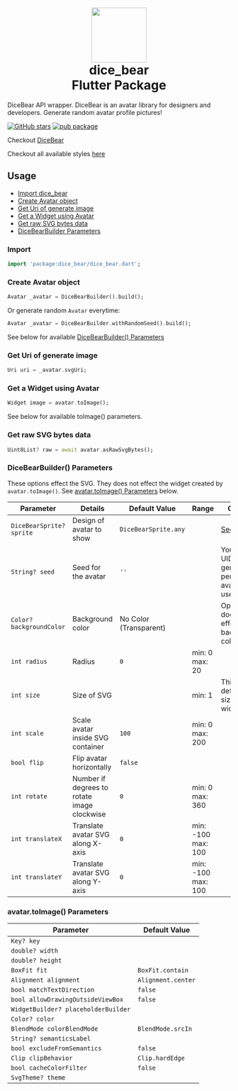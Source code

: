 <h1 align="center"><img src="https://api.dicebear.com/5.x/big-smile/svg?seed=flutter&backgroundColor=%233ECAF5&radius=6&scale=90" width="124" /> <br />dice_bear<br />Flutter Package</h1>

DiceBear API wrapper. DiceBear is an avatar library for designers and developers. Generate random
avatar profile pictures!

[![GitHub stars](https://img.shields.io/github/stars/ZaifSenpai/dice_bear)](https://github.com/ZaifSenpai/dice_bear) [![pub package](https://img.shields.io/pub/v/dice_bear)](https://pub.dev/packages/dice_bear)

Checkout [DiceBear](https://github.com/dicebear/dicebear)

Checkout all available styles [here](https://avatars.dicebear.com/styles)

## Usage

* [Import dice_bear](#import)
* [Create Avatar object](#create-avatar-object)
* [Get Uri of generate image](#get-uri-of-generate-image)
* [Get a Widget using Avatar](#get-a-widget-using-avatar)
* [Get raw SVG bytes data](#get-raw-svg-bytes-data)
* [DiceBearBuilder Parameters](#dicebearbuilder-parameters)

### Import

```dart
import 'package:dice_bear/dice_bear.dart';
```

### Create Avatar object

```dart
Avatar _avatar = DiceBearBuilder().build();
```

Or generate random ```Avatar``` everytime:

```dart
Avatar _avatar = DiceBearBuilder.withRandomSeed().build();
```

See below for available [DiceBearBuilder() Parameters](#diceBearBuilder-parameters)

### Get Uri of generate image

```dart
Uri uri = _avatar.svgUri;
```

### Get a Widget using Avatar
```dart
Widget image = avatar.toImage();
```

See below for available toImage() parameters.

### Get raw SVG bytes data

```dart
Uint8List? raw = await avatar.asRawSvgBytes();
```

### DiceBearBuilder() Parameters
These options effect the SVG. They does not effect the widget created by ```avatar.toImage()```. See [avatar.toImage() Parameters](#avatartoimage-parameters) below.

| Parameter | Details | Default Value | Range | Comment |
| --------- | ------- | ------------- | ----- | ------- |
| ```DiceBearSprite? sprite``` | Design of avatar to show | ```DiceBearSprite.any``` | | [See all styles](https://avatars.dicebear.com/styles) |
| ```String? seed``` | Seed for the avatar | ```''``` | | You can use UID of user to generate a personal avatar of that user. |
| ```Color? backgroundColor``` | Background color | No Color (Transparent) | | Opacity/Alpha does not effect the background color. |
| ```int radius``` | Radius | ```0``` | min: 0<br/>max: 20 | |
| ```int size``` | Size of SVG | | min: 1 | This does not define the size of widget. |
| ```int scale``` | Scale avatar inside SVG container | ```100``` | min: 0<br/>max: 200 | |
| ```bool flip``` | Flip avatar horizontally | ```false``` | | |
| ```int rotate``` | Number if degrees to rotate image clockwise | ```0``` | min: 0<br/>max: 360 | |
| ```int translateX``` | Translate avatar SVG along X-axis | ```0``` | min: -100<br/>max: 100 | |
| ```int translateY``` | Translate avatar SVG along Y-axis | ```0``` | min: -100<br/>max: 100 | |

### avatar.toImage() Parameters
| Parameter | Default Value |
| --------- | ------------- |
| ```Key? key``` | |
| ```double? width``` | |
| ```double? height``` | |
| ```BoxFit fit``` | ```BoxFit.contain``` |
| ```Alignment alignment``` | ```Alignment.center``` |
| ```bool matchTextDirection``` | ```false``` |
| ```bool allowDrawingOutsideViewBox``` | ```false``` |
| ```WidgetBuilder? placeholderBuilder``` | |
| ```Color? color``` | |
| ```BlendMode colorBlendMode``` | ```BlendMode.srcIn``` |
| ```String? semanticsLabel``` | |
| ```bool excludeFromSemantics``` | ```false``` |
| ```Clip clipBehavior``` | ```Clip.hardEdge``` |
| ```bool cacheColorFilter``` | ```false``` |
| ```SvgTheme? theme``` | |
